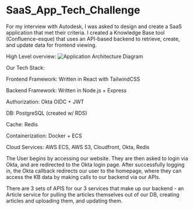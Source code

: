# SaaS_App_Tech_Challenge
For my interview with Autodesk, I was asked to design and create a SaaS application that met their criteria. I created a Knowledge Base tool (Confluence-esque) that uses an API-based backend to retrieve, create, and update data for frontend viewing.

High Level overview:
![Application Architecture Diagram](https://github.com/user-attachments/assets/7a1872be-9c66-469d-a765-b7b82058944f)

Our Tech Stack:

Frontend Framework: Written in React with TailwindCSS

Backend Framework: Written in Node.js + Express

Authorization:	Okta OIDC + JWT

DB:	PostgreSQL (created w/ RDS)

Cache:	Redis

Containerization:	Docker + ECS

Cloud Services:	AWS ECS, AWS S3, Cloudfront, Okta, Redis


The User begins by accessing our website. They are then asked to login via Okta, and are redirected to the Okta login page. After successfully logging in, the Okta callback redirects our user to the homepage, where they can access the KB data by making calls to our backend via our APIs.

There are 3 sets of APIS for our 3 services that make up our backend - an Article service for pulling the articles themselves out of our DB, creating articles and uploading them, and updating them.
